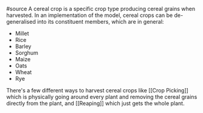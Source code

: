 #source 
A cereal crop is a specific crop type producing cereal grains when harvested. In an implementation of the model, cereal crops can be de-generalised into its constituent members, which are in general:
- Millet
- Rice
- Barley
- Sorghum
- Maize
- Oats
- Wheat
- Rye


There's a few different ways to harvest cereal crops like [[Crop Picking]] which is physically going around every plant and removing the cereal grains directly from the plant, and [[Reaping]] which just gets the whole plant.
